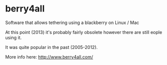 berry4all
=========

Software that allows tethering using a blackberry on Linux / Mac

At this point (2013) it's probably fairly obsolete however there are still eople using it.

It was quite popular in the past (2005-2012).

More info here: http://www.berry4all.com/
